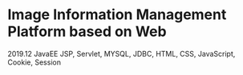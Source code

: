 # Image Information Management Platform based on Web
2019.12 JavaEE
JSP, Servlet, MYSQL, JDBC, HTML, CSS, JavaScript, Cookie, Session
